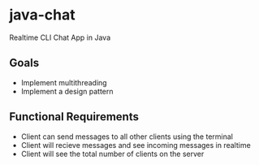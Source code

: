 # java-chat
Realtime CLI Chat App in Java

## Goals
- Implement multithreading
- Implement a design pattern

## Functional Requirements
- Client can send messages to all other clients using the terminal
- Client will recieve messages and see incoming messages in realtime
- Client will see the total number of clients on the server
